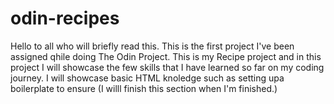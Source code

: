 # odin-recipes
Hello to all who will briefly read this. This is the first project I've been assigned qhile doing The Odin Project. This is my Recipe project and in this project I will showcase the few skills that I have learned so far on my coding journey. I will showcase basic HTML knoledge such as setting upa boilerplate to ensure (I willl finish this section when I'm finished.)